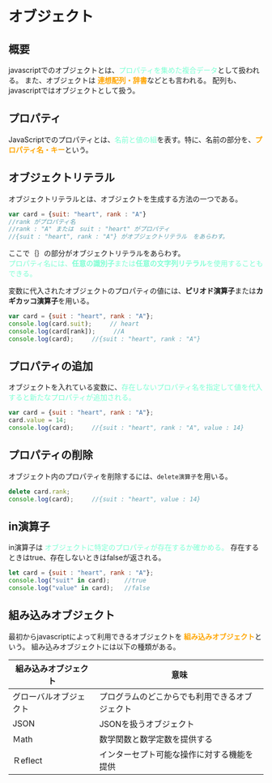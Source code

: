 # オブジェクト

## 概要

javascriptでのオブジェクトとは、<font color = "Aquamarine">プロパティを集めた複合データ</font>として扱われる。
また、オブジェクトは <font color = "Orange">**連想配列・辞書**</font>などとも言われる。
配列も、javascriptではオブジェクトとして扱う。

## プロパティ

JavaScriptでのプロパティとは、<font color = "Aquamarine">名前と値の組</font>を表す。特に、名前の部分を、<font color = "Orange">**プロパティ名・キー**</font>という。

## オブジェクトリテラル

オブジェクトリテラルとは、オブジェクトを生成する方法の一つである。

```javascript
var card = {suit: "heart", rank : "A"}
//rank がプロパティ名
//rank : "A" または　suit : "heart" がプロパティ
//{suit : "heart", rank : "A"} がオブジェクトリテラル　をあらわす。
```

ここで｛｝の部分がオブジェクトリテラルをあらわす。      
<font color = "Aquamarine">プロパティ名には、**任意の識別子**または**任意の文字列リテラル**を使用することもできる。</font>

変数に代入されたオブジェクトのプロパティの値には、**ピリオド演算子**または**カギカッコ演算子**を用いる。

```javascript
var card = {suit : "heart", rank : "A"};
console.log(card.suit);     // heart
console.log(card[rank]);     //A
console.log(card);     //{suit : "heart", rank : "A"}
```

## プロパティの追加

オブジェクトを入れている変数に、<font color = "Aquamarine">存在しないプロパティ名を指定して値を代入すると新たなプロパティが追加される。</font>

```javascript
var card = {suit : "heart", rank : "A"};
card.value = 14;
console.log(card);     //{suit : "heart", rank : "A", value : 14}
```

## プロパティの削除

オブジェクト内のプロパティを削除するには、`delete演算子`を用いる。

```javascript
delete card.rank;
console.log(card);     //{suit : "heart", value : 14}
```

## in演算子

in演算子は <font color = "Aquamarine">オブジェクトに特定のプロパティが存在するか確かめる。</font>
存在するときはtrue、存在しないときはfalseが返される。

```javascript
let card = {suit : "heart", rank : "A"};
console.log("suit" in card);    //true
console.log("value" in card);   //false
```

## 組み込みオブジェクト

最初からjavascriptによって利用できるオブジェクトを <font color = "Orange">**組み込みオブジェクト**</font>という。
組み込みオブジェクトには以下の種類がある。

|組み込みオブジェクト|意味|
|---|---|
|グローバルオブジェクト|プログラムのどこからでも利用できるオブジェクト|
|JSON|JSONを扱うオブジェクト|
|Ｍath|数学関数と数学定数を提供する|
|Ｒeflect|インターセプト可能な操作に対する機能を提供|

